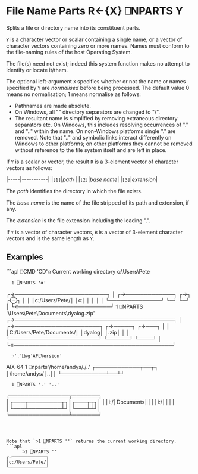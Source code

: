 <!-- Hidden search keywords -->
<div style="display: none;">
  ⎕NPARTS NPARTS
</div>






<h1 class="heading"><span class="name">File Name Parts</span> <span class="command">R←{X} ⎕NPARTS Y</span></h1>



Splits a file or directory name into its constituent parts.


`Y` is a character vector or scalar containing a single name, or a vector of character vectors containing zero or more names. Names must conform to the file-naming rules of the host Operating System.


The file(s) need not exist; indeed this system function makes no attempt to identify or locate it/them.



The optional left-argument `X` specifies whether or not the name or names specified by `Y` are *normalised* before being processed. The default value 0 means no normalisation; 1 means normalise as follows:

- Pathnames are made absolute.
- On Windows, all "\" directory separators are changed to "/".
- The resultant name is simplified by removing extraneous directory separators etc. On Windows, this includes resolving occurrences of "." and ".."  within the name. On non-Windows platforms single "." are removed. Note that ".." and symbolic links interact differently on Windows to other platforms; on other platforms they cannot be removed without reference to the file system itself and are left in place. 


If `Y` is a scalar or vector, the result `R` is a 3-element vector of character vectors as follows:


|-----|-----------|
|`[1]`|*path*     |
|`[2]`|*base name*|
|`[3]`|*extension*|


The *path* identifies the directory in which the file exists.


The *base name* is the name of the file stripped of its path and extension, if any.


The *extension* is the file extension including the leading ".".


If `Y` is a vector of character vectors, `R` is a vector of 3-element character vectors and is the same length as `Y`.

<h2 class="example">Examples</h2>
```apl
      ⎕CMD 'CD'⍝ Current working directory
c:\Users\Pete
			
      1 ⎕NPARTS 'α'
┌→─────────────────────────┐
│ ┌→─────────────┐ ┌→┐ ┌⊖┐ │
│ │c:/Users/Pete/│ │α│ │ │ │
│ └──────────────┘ └─┘ └─┘ │
└∊─────────────────────────┘
      1 ⎕NPARTS '\Users\Pete\Documents\dyalog.zip'
┌→───────────────────────────────────────────┐
│ ┌→───────────────────────┐ ┌→─────┐ ┌→───┐ │
│ │C:/Users/Pete/Documents/│ │dyalog│ │.zip│ │
│ └────────────────────────┘ └──────┘ └────┘ │
└∊───────────────────────────────────────────┘

      ⊃'.'⎕wg'APLVersion'
AIX-64
      1 ⎕nparts'/home/andys/./..'
┌────────────┬──┬┐
│/home/andys/│..││
└────────────┴──┴┘

      1 ⎕NPARTS '.' '..'
┌────────────────┬───────┐
│┌───┬─────────┬┐│┌───┬┬┐│
││i:/│Documents││││i:/││││
│└───┴─────────┴┘│└───┴┴┘│
└────────────────┴───────┘		

```



Note that `⊃1 ⎕NPARTS ''` returns the current working directory.
```apl
      ⊃1 ⎕NPARTS ''
┌→─────────────┐
│c:/Users/Pete/│
└──────────────┘

```



